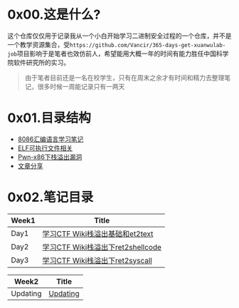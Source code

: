 # 0x00.这是什么?
这个仓库仅仅用于记录我从一个小白开始学习二进制安全过程的一个仓库，并不是一个教学资源集合，受`https://github.com/Vancir/365-days-get-xuanwulab-job`项目影响于是笔者也效仿前人，希望能用大概一年的时间有能力胜任中国科学院软件研究所的实习。
> 由于笔者目前还是一名在校学生，只有在周末之余才有时间和精力去整理笔记，很多时候一周能记录只有一两天


# 0x01.目录结构

- [8086汇编语言学习笔记](./8086-Assembly/)
- [ELF可执行文件相关](./ELF/)
- [Pwn-x86下栈溢出漏洞](./Pwns/Stack%20Overflow-x86/)
- [文章分享](./Article-sharing/)

# 0x02.笔记目录



| Week1       | Title                                                                            |
| ---------- | ------------------------------------------------------------------------------- |
| Day1       | [学习CTF Wiki栈溢出基础和et2text ](./Stack%20Overflow-x86/ret2text/)                            |
| Day2       | [学习CTF Wiki栈溢出下ret2shellcode ](./Pwns/Stack%20Overflow-x86/ret2shellcode/)                            |
| Day3       | [学习CTF Wiki栈溢出下ret2syscall ](./Stack%20Overflow-x86/ret2syscall/)                            |

| Week2       | Title                                                                            |
| ---------- | ------------------------------------------------------------------------------- |
| Updating       | [Updating ](./Stack%20Overflow-x86/ret2text/)                            |
